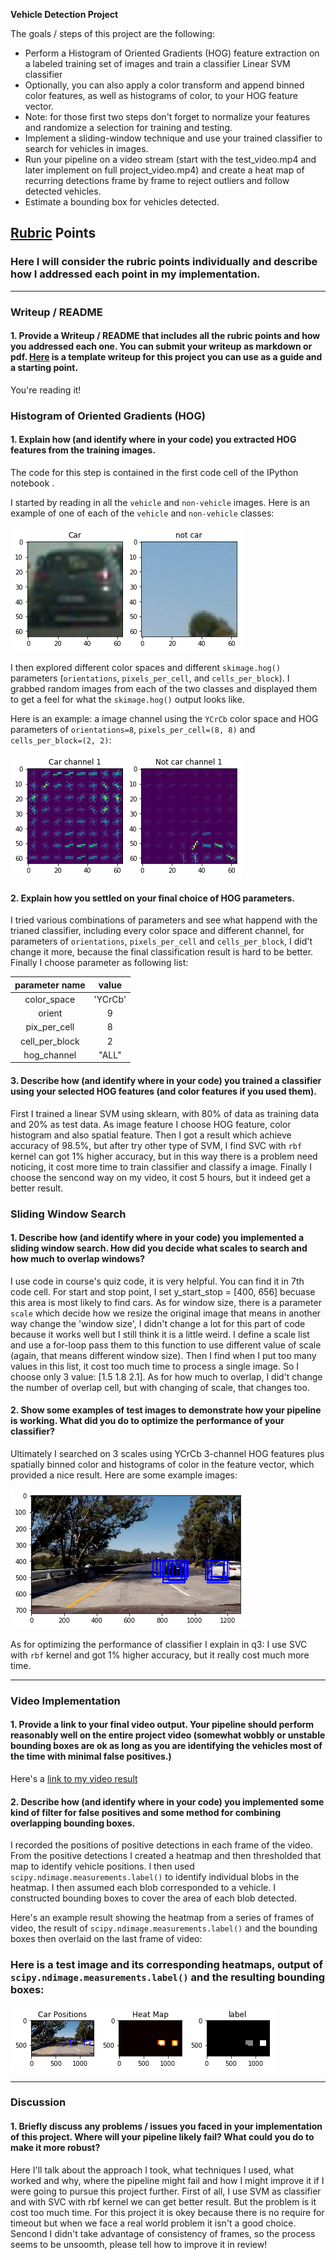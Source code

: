 

**Vehicle Detection Project**

The goals / steps of this project are the following:

* Perform a Histogram of Oriented Gradients (HOG) feature extraction on a labeled training set of images and train a classifier Linear SVM classifier
* Optionally, you can also apply a color transform and append binned color features, as well as histograms of color, to your HOG feature vector. 
* Note: for those first two steps don't forget to normalize your features and randomize a selection for training and testing.
* Implement a sliding-window technique and use your trained classifier to search for vehicles in images.
* Run your pipeline on a video stream (start with the test_video.mp4 and later implement on full project_video.mp4) and create a heat map of recurring detections frame by frame to reject outliers and follow detected vehicles.
* Estimate a bounding box for vehicles detected.

[//]: # (Image References)
[image1]: ./writeup_img/car_notcar.png
[image2]: ./writeup_img/hog_ch1.png
[image3]: ./writeup_img/pipline.png
[image4]: ./writeup_img/heat_label.png
[image5]: ./writeup_img/res.png
[video1]: ./videos_output.mp4

## [Rubric](https://review.udacity.com/#!/rubrics/513/view) Points
### Here I will consider the rubric points individually and describe how I addressed each point in my implementation.  

---
### Writeup / README

#### 1. Provide a Writeup / README that includes all the rubric points and how you addressed each one.  You can submit your writeup as markdown or pdf.  [Here](https://github.com/udacity/CarND-Vehicle-Detection/blob/master/writeup_template.md) is a template writeup for this project you can use as a guide and a starting point.  

You're reading it!

### Histogram of Oriented Gradients (HOG)

#### 1. Explain how (and identify where in your code) you extracted HOG features from the training images.

The code for this step is contained in the first code cell of the IPython notebook .  

I started by reading in all the `vehicle` and `non-vehicle` images.  Here is an example of one of each of the `vehicle` and `non-vehicle` classes:

![alt text][image1]

I then explored different color spaces and different `skimage.hog()` parameters (`orientations`, `pixels_per_cell`, and `cells_per_block`).  I grabbed random images from each of the two classes and displayed them to get a feel for what the `skimage.hog()` output looks like.

Here is an example: a image channel using the `YCrCb` color space and HOG parameters of `orientations=8`, `pixels_per_cell=(8, 8)` and `cells_per_block=(2, 2)`:

![alt text][image2]

#### 2. Explain how you settled on your final choice of HOG parameters.

I tried various combinations of parameters and see what happend with the trianed classifier, including every color space and different channel, for parameters of `orientations`, `pixels_per_cell` and `cells_per_block`, I did't change it more, because the final classification result is hard to be better. Finally I choose parameter as following list:

| parameter name         		|     value	        					| 
|:---------------------:|:---------------------------------------------:| 
| color_space       		| 'YCrCb' 							| 
| orient       		| 9							| 
| pix_per_cell       		| 8 							| 
| cell_per_block       		| 2 							| 
| hog_channel       		| "ALL"							| 

#### 3. Describe how (and identify where in your code) you trained a classifier using your selected HOG features (and color features if you used them).

First I trained a linear SVM using sklearn, with 80% of data as training data and 20% as test data. As image feature I choose HOG feature, color histogram and also spatial feature. Then I got a result which achieve accuracy of 98.5%, but after try other type of SVM, I find SVC with `rbf` kernel can got 1% higher accuracy, but in this way there is a problem need noticing, it cost more time to train classifier and classify a image. Finally I choose the sencond way on my video, it cost 5 hours, but it indeed get a better result.

### Sliding Window Search

#### 1. Describe how (and identify where in your code) you implemented a sliding window search.  How did you decide what scales to search and how much to overlap windows?

I use code in course's quiz code, it is very helpful. You can find it in 7th code cell. For start and stop point, I set y_start_stop = [400, 656] becuase this area is most likely to find cars. As for window size, there is a parameter `scale` which decide how we resize the original image that means in another way change the 'window size', I didn't change a lot for this part of code because it works well but I still think it is a little weird. I define a scale list and use a for-loop pass them to this function to use different value of scale (again, that means different window size). Then I find when I put too many values in this list, it cost too much time to process a single image. So I choose only 3 value: [1.5  1.8  2.1]. As for how much to overlap, I did't change the number of overlap cell, but with changing of scale, that changes too.

#### 2. Show some examples of test images to demonstrate how your pipeline is working.  What did you do to optimize the performance of your classifier?

Ultimately I searched on 3 scales using YCrCb 3-channel HOG features plus spatially binned color and histograms of color in the feature vector, which provided a nice result.  Here are some example images:

![alt text][image3]

As for optimizing the performance of classifier I explain in q3: I use SVC with `rbf` kernel and got 1% higher accuracy, but it really cost much more time.

---

### Video Implementation

#### 1. Provide a link to your final video output.  Your pipeline should perform reasonably well on the entire project video (somewhat wobbly or unstable bounding boxes are ok as long as you are identifying the vehicles most of the time with minimal false positives.)
Here's a [link to my video result](./project_video.mp4)


#### 2. Describe how (and identify where in your code) you implemented some kind of filter for false positives and some method for combining overlapping bounding boxes.

I recorded the positions of positive detections in each frame of the video.  From the positive detections I created a heatmap and then thresholded that map to identify vehicle positions.  I then used `scipy.ndimage.measurements.label()` to identify individual blobs in the heatmap.  I then assumed each blob corresponded to a vehicle.  I constructed bounding boxes to cover the area of each blob detected.  

Here's an example result showing the heatmap from a series of frames of video, the result of `scipy.ndimage.measurements.label()` and the bounding boxes then overlaid on the last frame of video:

### Here is a test image and its corresponding heatmaps, output of `scipy.ndimage.measurements.label()` and the resulting bounding boxes:

![alt text][image4]


---

### Discussion

#### 1. Briefly discuss any problems / issues you faced in your implementation of this project.  Where will your pipeline likely fail?  What could you do to make it more robust?

Here I'll talk about the approach I took, what techniques I used, what worked and why, where the pipeline might fail and how I might improve it if I were going to pursue this project further. First of all, I use SVM as classifier and with SVC with rbf kernel we can get better result. But the problem is it cost too much time. For this project it is okey because there is no require for timeout but when we face a real world problem it isn't a good choice. Sencond I didn't take advantage of consistency of frames, so the process seems to be unsoomth, please tell how to improve it in review!

